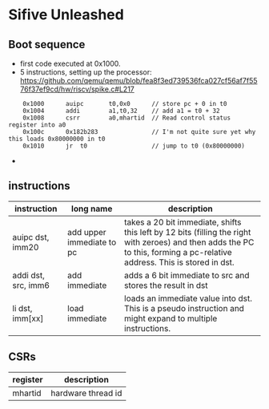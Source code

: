 
# Sifive Unleashed

## Boot sequence
* first code executed at 0x1000.
* 5 instructions, setting up the processor:
https://github.com/qemu/qemu/blob/fea8f3ed739536fca027cf56af7f5576f37ef9cd/hw/riscv/spike.c#L217
```
    0x1000      auipc       t0,0x0      // store pc + 0 in t0
    0x1004      addi        a1,t0,32    // add a1 = t0 + 32 
    0x1008      csrr        a0,mhartid  // Read control status register into a0
    0x100c      0x182b283               // I'm not quite sure yet why this loads 0x80000000 in t0
    0x1010      jr  t0                  // jump to t0 (0x80000000)
```
* 

## instructions
| instruction | long name | description |
| --- | --- | --- |
| auipc dst, imm20 | add upper immediate to pc| takes a 20 bit immediate, shifts this left by 12 bits (filling the right with zeroes) and then adds the PC to this, forming a pc-relative address. This is stored in dst. |
| addi dst, src, imm6  | add immediate | adds a 6 bit immediate to src and stores the result in dst |
| li dst, imm[xx] | load immediate | loads an immediate value into dst. This is a pseudo instruction and might expand to multiple instructions.


## CSRs
| register | description |
| --- |--- |
| mhartid | hardware thread id|